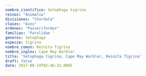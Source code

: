 ```yaml
---
nombre_cientifico: Setophaga tigrina
reinos: "Animalia"
divisiones: "Chordata"
clases: "Aves"
ordenes: "Passeriformes"
familias: 'Parulidae '
generos: Setophaga
especie: tigrina
nombre_comun: Reinita Tigrina
nombre_ingles: Cape May Warbler
title: 'Setophaga tigrina, Cape May Warbler, Reinita Tigrina'
draft: false
date: 2017-08-19T02:46:32.000Z
---
```


